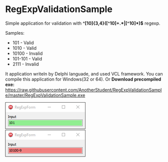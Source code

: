 # RegExpValidationSample
Simple application for validation with **^[10]{3,4}([^10]+.\*|[^10]\*)$** regexp.

Samples:
* 101 - Valid
* 1010 - Valid
* 10100 - Invalid
* 101-101 - Valid
* 2111 - Invalid

It application writeln by Delphi languade, and used VCL framework.
You can compile this application for Windows(32 or 64).
Or
**Download precompiled exe:** https://raw.githubusercontent.com/AnotherStudent/RegExpValidationSample/master/RegExpValidationSample.exe 

![Screenshot](scr1.png)
![Screenshot](scr2.png)
